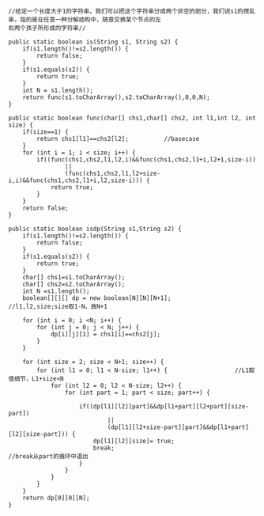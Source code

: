     //给定一个长度大于1的字符串，我们可以把这个字符串分成两个非空的部分，我们说s1的搅乱串，指的是在任意一种分解结构中，随意交换某个节点的左
    右两个孩子所形成的字符串//

    public static boolean is(String s1, String s2) {
		if(s1.length()!=s2.length()) {
			return false;
		}
		if(s1.equals(s2)) {
			return true;
		}
		int N = s1.length();
		return func(s1.toCharArray(),s2.toCharArray(),0,0,N);
	}
	
	public static boolean func(char[] chs1,char[] chs2, int l1,int l2, int size) {
		if(size==1) {
			return chs1[l1]==chs2[l2];			//basecase
		}
		for (int i = 1; i < size; i++) {
			if((func(chs1,chs2,l1,l2,i)&&func(chs1,chs2,l1+i,l2+1,size-i))
					||
					(func(chs1,chs2,l1,l2+size-i,i)&&func(chs1,chs2,l1+i,l2,size-i))) {
				return true;
			}
		}
		return false;
	}
	
	public static boolean isdp(String s1,String s2) {
		if(s1.length()!=s2.length()) {
			return false;
		}
		if(s1.equals(s2)) {
			return true;
		}
		char[] chs1=s1.toCharArray();
		char[] chs2=s2.toCharArray();
		int N =s1.length();
		boolean[][][] dp = new boolean[N][N][N+1];			//l1,l2,size;size取1-N，故N+1
		
		for (int i = 0; i <N; i++) {
			for (int j = 0; j < N; j++) {
				dp[i][j][1] = chs1[i]==chs2[j];
			}
		}
	
		for (int size = 2; size < N+1; size++) {
			for (int l1 = 0; l1 < N-size; l1++) {					//L1取值细节，L1+size<N
				for (int l2 = 0; l2 < N-size; l2++) {
					for (int part = 1; part < size; part++) {
									
						if((dp[l1][l2][part]&&dp[l1+part][l2+part][size-part])
								||
								(dp[l1][l2+size-part][part]&&dp[l1+part][l2][size-part])) {
							dp[l1][l2][size]= true;
							break;									//break从part的循环中退出
						}
					}
				}
			}
		}
		return dp[0][0][N];
	}

